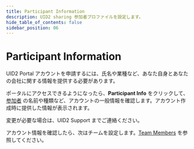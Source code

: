 ```yaml
---
title: Participant Information
description: UID2 sharing 参加者プロファイルを設定します。
hide_table_of_contents: false
sidebar_position: 06
---
```


# Participant Information

UID2 Portal アカウントを申請するには、氏名や業種など、あなた自身とあなたの会社に関する情報を提供する必要があります。

ポータルにアクセスできるようになったら、**Participant Info** をクリックして、<a href="../ref-info/glossary-uid#gl-sharing-participant">参加者</a> の名前や種類など、アカウントの一般情報を確認します。アカウント作成時に提供した情報が表示されます。

変更が必要な場合は、UID2 Support までご連絡ください。

アカウント情報を確認したら、次はチームを設定します。[Team Members](team-members.md) を参照してください。

<!-- eng_jp -->
